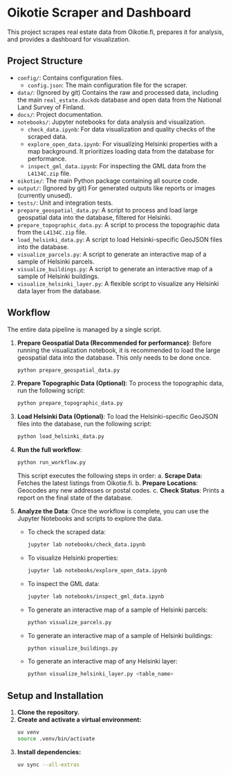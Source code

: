 # Oikotie Scraper and Dashboard

This project scrapes real estate data from Oikotie.fi, prepares it for analysis, and provides a dashboard for visualization.

## Project Structure

-   `config/`: Contains configuration files.
    -   `config.json`: The main configuration file for the scraper.
-   `data/`: (Ignored by git) Contains the raw and processed data, including the main `real_estate.duckdb` database and open data from the National Land Survey of Finland.
-   `docs/`: Project documentation.
-   `notebooks/`: Jupyter notebooks for data analysis and visualization.
    -   `check_data.ipynb`: For data visualization and quality checks of the scraped data.
    -   `explore_open_data.ipynb`: For visualizing Helsinki properties with a map background. It prioritizes loading data from the database for performance.
    -   `inspect_gml_data.ipynb`: For inspecting the GML data from the `L4134C.zip` file.
-   `oikotie/`: The main Python package containing all source code.
-   `output/`: (Ignored by git) For generated outputs like reports or images (currently unused).
-   `tests/`: Unit and integration tests.
-   `prepare_geospatial_data.py`: A script to process and load large geospatial data into the database, filtered for Helsinki.
-   `prepare_topographic_data.py`: A script to process the topographic data from the `L4134C.zip` file.
-   `load_helsinki_data.py`: A script to load Helsinki-specific GeoJSON files into the database.
-   `visualize_parcels.py`: A script to generate an interactive map of a sample of Helsinki parcels.
-   `visualize_buildings.py`: A script to generate an interactive map of a sample of Helsinki buildings.
-   `visualize_helsinki_layer.py`: A flexible script to visualize any Helsinki data layer from the database.

## Workflow

The entire data pipeline is managed by a single script.

1.  **Prepare Geospatial Data (Recommended for performance)**:
    Before running the visualization notebook, it is recommended to load the large geospatial data into the database. This only needs to be done once.
    ```sh
    python prepare_geospatial_data.py
    ```

2.  **Prepare Topographic Data (Optional)**:
    To process the topographic data, run the following script:
    ```sh
    python prepare_topographic_data.py
    ```

3.  **Load Helsinki Data (Optional)**:
    To load the Helsinki-specific GeoJSON files into the database, run the following script:
    ```sh
    python load_helsinki_data.py
    ```

4.  **Run the full workflow**:
    ```sh
    python run_workflow.py
    ```
    This script executes the following steps in order:
    a.  **Scrape Data**: Fetches the latest listings from Oikotie.fi.
    b.  **Prepare Locations**: Geocodes any new addresses or postal codes.
    c.  **Check Status**: Prints a report on the final state of the database.

5.  **Analyze the Data**:
    Once the workflow is complete, you can use the Jupyter Notebooks and scripts to explore the data.
    -   To check the scraped data:
        ```sh
        jupyter lab notebooks/check_data.ipynb
        ```
    -   To visualize Helsinki properties:
        ```sh
        jupyter lab notebooks/explore_open_data.ipynb
        ```
    -   To inspect the GML data:
        ```sh
        jupyter lab notebooks/inspect_gml_data.ipynb
        ```
    -   To generate an interactive map of a sample of Helsinki parcels:
        ```sh
        python visualize_parcels.py
        ```
    -   To generate an interactive map of a sample of Helsinki buildings:
        ```sh
        python visualize_buildings.py
        ```
    -   To generate an interactive map of any Helsinki layer:
        ```sh
        python visualize_helsinki_layer.py <table_name>
        ```

## Setup and Installation

1.  **Clone the repository.**
2.  **Create and activate a virtual environment:**
    ```sh
    uv venv
    source .venv/bin/activate
    ```
3.  **Install dependencies:**
    ```sh
    uv sync --all-extras
    ```
